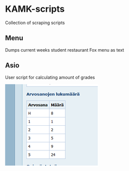 # KAMK-scripts

Collection of scraping scripts

## Menu
Dumps current weeks student restaurant Fox menu as text 

## Asio
User script for calculating amount of grades

![Asio](https://github.com/siquel/KAMK-scripts/blob/master/img/asio.png?raw=true)
